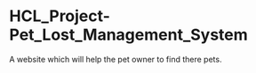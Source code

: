 # HCL_Project-Pet_Lost_Management_System
A website which will help the pet owner to find there pets.
